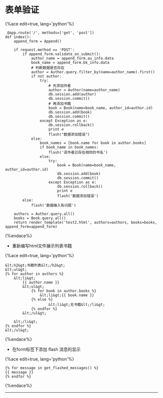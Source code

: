 # 表单验证

{%ace edit=true, lang='python'%}

     @app.route('/', methods=['get', 'post'])
    def index():
        append_form = Append()
    
        if request.method == 'POST':
            if append_form.validate_on_submit():
                author_name = append_form.au_info.data
                book_name = append_form.bk_info.data
                # 判断数据是否存在
                author = Author.query.filter_by(name=author_name).first()
                if not author:
                    try:
                        # 先添加作者
                        author = Author(name=author_name)
                        db.session.add(author)
                        db.session.commit()
                        # 再添加书籍
                        book = Book(name=book_name, author_id=author.id)
                        db.session.add(book)
                        db.session.commit()
                    except Exception as e:
                        db.session.rollback()
                        print e
                        flash("数据添加错误")
                else:
                    book_names = [book.name for book in author.books]
                    if book_name in book_names:
                        flash('该作者已存在相同的书名')
                    else:
                        try:
                            book = Book(name=book_name, author_id=author.id)
                            db.session.add(book)
                            db.session.commit()
                        except Exception as e:
                            db.session.rollback()
                            print e
                            flash('数据添加错误')
            else:
                flash('数据输入有问题')
    
        authors = Author.query.all()
        books = Book.query.all()
        return render_template('test2.html', authors=authors, books=books, append_form=append_form)
    
{%endace%}

  * 重新编写html文件展示列表书籍

{%ace edit=true, lang='python'%}

    &lt;h2&gt;书籍列表&lt;/h2&gt;
    &lt;ul&gt;
    {% for author in authors %}
        &lt;li&gt;
            {{ author.name }}
            &lt;ul&gt;
                {% for book in author.books %}
                    &lt;li&gt;{{ book.name }}
                {% else %}
                        &lt;li&gt;无书籍&lt;/li&gt;
                {% endfor %}
            &lt;/ul&gt;
    
        &lt;/li&gt;
    {% endfor %}
    &lt;/ul&gt;
    
{%endace%}

  * 在form标签下添加 flash 消息的显示

{%ace edit=true, lang='python'%}

    {% for message in get_flashed_messages() %}
    {{ message }}
    {% endfor %}
    
{%endace%}

____


